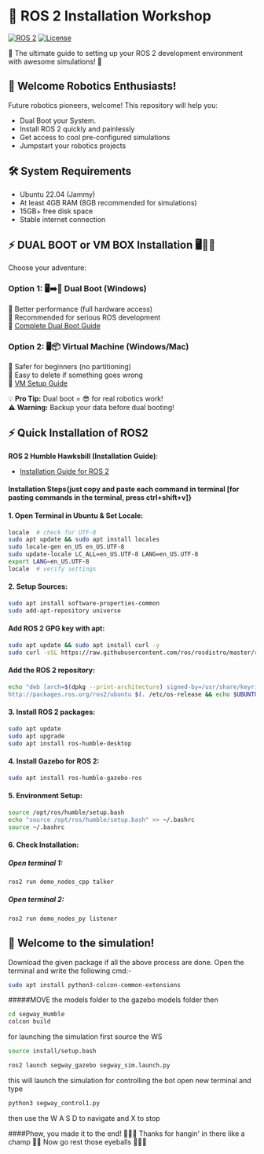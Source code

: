 # 🚀 ROS 2 Installation Workshop

[![ROS 2](https://img.shields.io/badge/ROS-2-%230A0FF9)](https://docs.ros.org)
[![License](https://img.shields.io/badge/License-Apache_2.0-blue.svg)](https://opensource.org/licenses/Apache-2.0)

🤖 The ultimate guide to setting up your ROS 2 development environment with awesome simulations! 🌟

## 🌈 Welcome Robotics Enthusiasts!

Future robotics pioneers, welcome! This repository will help you:

- Dual Boot your System.
- Install ROS 2 quickly and painlessly
- Get access to cool pre-configured simulations
- Jumpstart your robotics projects

## 🛠️ System Requirements

- Ubuntu 22.04 (Jammy)
- At least 4GB RAM (8GB recommended for simulations)
- 15GB+ free disk space
- Stable internet connection

## ⚡ DUAL BOOT or VM BOX Installation  🖥️🔀🐧

Choose your adventure:

### Option 1: 🖥️➡️🐧 **Dual Boot (Windows)**
🔹 Better performance (full hardware access)  
🔹 Recommended for serious ROS development  
📌 [Complete Dual Boot Guide](https://docs.google.com/document/d/1RVChwuKGptD5uSHYs5tflR0sVBAdXiwsjumxEQVBVG4/edit?usp=sharing)  

### Option 2: 🖥️📦 **Virtual Machine (Windows/Mac)**
🔹 Safer for beginners (no partitioning)  
🔹 Easy to delete if something goes wrong  
📌 [VM Setup Guide](https://docs.google.com/document/d/1L55AWdZwC15YzvmSWa1djZLB4AHl80aEcOfpS0ie9nM/edit?usp=sharing)  

💡 **Pro Tip:** Dual boot = 😎 for real robotics work!  
⚠️ **Warning:** Backup your data before dual booting!
## ⚡ Quick Installation of ROS2
 **ROS 2 Humble Hawksbill (Installation Guide)**:
   - [Installation Guide for ROS 2](https://docs.ros.org/en/humble/Installation.html)

#### Installation Steps{just copy and paste each command in terminal [for pasting commands in the terminal, press ctrl+shift+v]}

#### 1. Open Terminal in Ubuntu & Set Locale:
```bash
locale  # check for UTF-8
sudo apt update && sudo apt install locales
sudo locale-gen en_US en_US.UTF-8
sudo update-locale LC_ALL=en_US.UTF-8 LANG=en_US.UTF-8
export LANG=en_US.UTF-8
locale  # verify settings
```
#### 2. Setup Sources:
```bash
sudo apt install software-properties-common
sudo add-apt-repository universe
```
#### Add ROS 2 GPG key with apt:
```bash
sudo apt update && sudo apt install curl -y
sudo curl -sSL https://raw.githubusercontent.com/ros/rosdistro/master/ros.key -o /usr/share/keyrings/ros-archive-keyring.gpg
```
#### Add the ROS 2 repository:
```bash
echo "deb [arch=$(dpkg --print-architecture) signed-by=/usr/share/keyrings/ros-archive-keyring.gpg] \
http://packages.ros.org/ros2/ubuntu $(. /etc/os-release && echo $UBUNTU_CODENAME) main" | sudo tee /etc/apt/sources.list.d/ros2.list > /dev/null
```
#### 3. Install ROS 2 packages:
```bash
sudo apt update
sudo apt upgrade
sudo apt install ros-humble-desktop
```
#### 4. Install Gazebo for ROS 2:
```bash
sudo apt install ros-humble-gazebo-ros
```
#### 5. Environment Setup:
```bash
source /opt/ros/humble/setup.bash
echo "source /opt/ros/humble/setup.bash" >> ~/.bashrc
source ~/.bashrc
```
#### 6. Check Installation:
##### Open terminal 1:
```bash
ros2 run demo_nodes_cpp talker
```
##### Open terminal 2:
```bash
ros2 run demo_nodes_py listener
```

## 🌈 Welcome to the simulation!
Download the given package if all the above process are done.
Open the terminal and write the following cmd:-
```bash
sudo apt install python3-colcon-common-extensions
```
#####MOVE the models folder to the gazebo models folder then 
```bash
cd segway_Humble
colcon build
```
for launching the simulation first source the WS 
```bash
source install/setup.bash
```
 ```bash
ros2 launch segway_gazebo segway_sim.launch.py 
```
 this will launch the simulation 
 for controlling the bot open new terminal and type 
  ```bash
python3 segway_control1.py 
```
 then use the W A S D to navigate and X to stop

####Phew, you made it to the end! 😮‍💨🎉 Thanks for hangin' in there like a champ 💪😄 Now go rest those eyeballs 👀🛌😂
